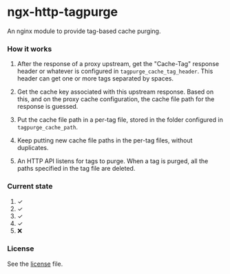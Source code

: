 # ngx-http-tagpurge

An nginx module to provide tag-based cache purging.

### How it works

1. After the response of a proxy upstream, get the "Cache-Tag"
   response header or whatever is configured in
   `tagpurge_cache_tag_header`. This header can get one or more tags
   separated by spaces.

2. Get the cache key associated with this upstream response. Based on
   this, and on the proxy cache configuration, the cache file path for
   the response is guessed.

3. Put the cache file path in a per-tag file, stored in the folder
   configured in `tagpurge_cache_path`.

4. Keep putting new cache file paths in the per-tag files, without
   duplicates.

5. An HTTP API listens for tags to purge. When a tag is purged, all
   the paths specified in the tag file are deleted.

### Current state

1. ✓
2. ✓
3. ✓
4. ✓
5. ❌

### License

See the [license](LICENSE.md) file.
